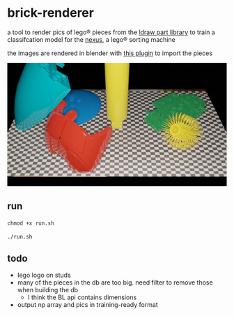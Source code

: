 # brick-renderer

a tool to render pics of lego® pieces from the [ldraw part library](https://www.ldraw.org/parts/latest-parts.html) to train a classifcation model for the [nexus](https://github.com/spencerhhubert/nexus), a lego® sorting machine

the images are rendered in blender with [this plugin](https://github.com/TobyLobster/ImportLDraw) to import the pieces

![example rendered pic of ldraw pieces](https://raw.githubusercontent.com/spencerhhubert/brick-renderer/main/assets/example01.jpg)

## run
`chmod +x run.sh`

`./run.sh`

## todo
- lego logo on studs
- many of the pieces in the db are too big. need filter to remove those when building the db
    - I think the BL api contains dimensions
- output np array and pics in training-ready format
